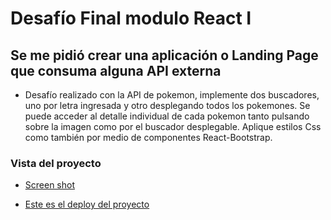 # Desafío Final modulo React I

## Se me pidió crear una aplicación o Landing Page que consuma alguna API externa

* Desafío realizado con la API de pokemon, implemente dos buscadores, uno por letra ingresada y otro desplegando todos los pokemones. Se puede acceder al detalle individual de cada pokemon tanto pulsando sobre la imagen como por el buscador desplegable. Aplique estilos Css como también por medio de componentes React-Bootstrap.

### Vista del proyecto

* [Screen shot](./public/img/pokeapi-luisgutierrez.netlify.app_.png)

* [Este es el deploy del proyecto](https://pokeapi-luisgutierrez.netlify.app/)

